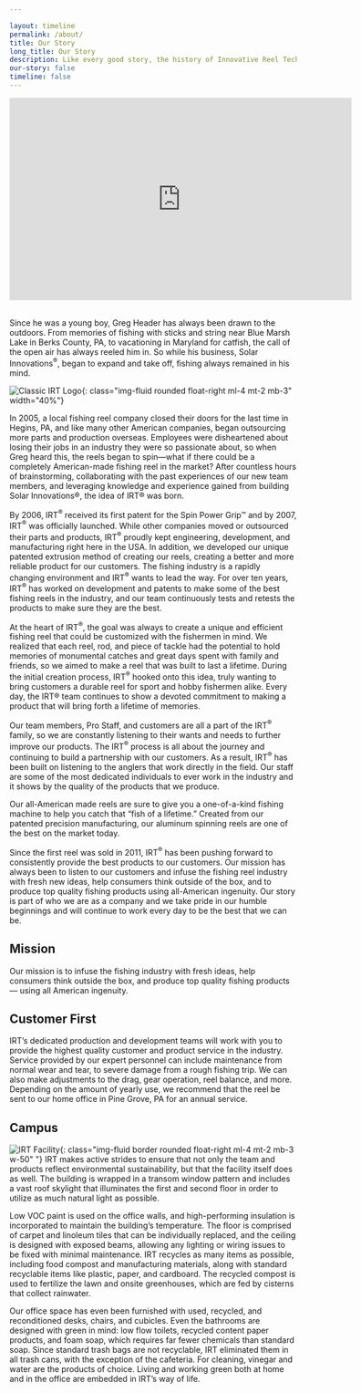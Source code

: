 ```yaml
---

layout: timeline
permalink: /about/
title: Our Story
long_title: Our Story
description: Like every good story, the history of Innovative Reel Technologies<sup>®</sup> started with an American dream and a deep passion for success.
our-story: false
timeline: false
---
```


<center><iframe width="600" height="355" src="https://www.youtube.com/embed/HTSYjnJUEC4?rel=0&amp;showinfo=0" frameborder="0" allow="autoplay; encrypted-media" allowfullscreen></iframe></center>

<br>

Since he was a young boy, Greg Header has always been drawn to the outdoors. From memories of fishing with sticks and string near Blue Marsh Lake in Berks County, PA, to vacationing in Maryland for catfish, the call of the open air has always reeled him in. So while his business, Solar Innovations<sup>®</sup>, began to expand and take off, fishing always remained in his mind.

![Classic IRT Logo](/assets/logos/LOGO-PNG-File.png){: class="img-fluid rounded float-right ml-4 mt-2 mb-3" width="40%"}

In 2005, a local fishing reel company closed their doors for the last time in Hegins, PA, and like many other American companies, began outsourcing more parts and production overseas. Employees were disheartened about losing their jobs in an industry they were so passionate about, so when Greg heard this, the reels began to spin—what if there could be a completely American-made fishing reel in the market? After countless hours of brainstorming, collaborating with the past experiences of our new team members, and leveraging knowledge and experience gained from building Solar Innovations®, the idea of IRT® was born.

By 2006, IRT<sup>®</sup> received its first patent for the Spin Power Grip™ and by 2007, IRT<sup>®</sup> was officially launched. While other companies moved or outsourced their parts and products, IRT<sup>®</sup> proudly kept engineering, development, and manufacturing right here in the USA. In addition, we developed our unique patented extrusion method of creating our reels, creating a better and more reliable product for our customers. The fishing industry is a rapidly changing environment and IRT<sup>®</sup> wants to lead the way. For over ten years, IRT<sup>®</sup> has worked on development and patents to make some of the best fishing reels in the industry, and our team continuously tests and retests the products to make sure they are the best.

At the heart of IRT<sup>®</sup>, the goal was always to create a unique and efficient fishing reel that could be customized with the fishermen in mind. We realized that each reel, rod, and piece of tackle had the potential to hold memories of monumental catches and great days spent with family and friends, so we aimed to make a reel that was built to last a lifetime. During the initial creation process, IRT<sup>®</sup> hooked onto this idea, truly wanting to bring customers a durable reel for sport and hobby fishermen alike. Every day, the IRT® team continues to show a devoted commitment to making a product that will bring forth a lifetime of memories.

Our team members, Pro Staff, and customers are all a part of the IRT<sup>®</sup> family, so we are constantly listening to their wants and needs to further improve our products. The IRT<sup>®</sup> process is all about the journey and continuing to build a partnership with our customers. As a result, IRT<sup>®</sup> has been built on listening to the anglers that work directly in the field. Our staff are some of the most dedicated individuals to ever work in the industry and it shows by the quality of the products that we produce.

Our all-American made reels are sure to give you a one-of-a-kind fishing machine to help you catch that “fish of a lifetime.” Created from our patented precision manufacturing, our aluminum spinning reels are one of the best on the market today.

Since the first reel was sold in 2011, IRT<sup>®</sup> has been pushing forward to consistently provide the best products to our customers. Our mission has always been to listen to our customers and infuse the fishing reel industry with fresh new ideas, help consumers think outside of the box, and to produce top quality fishing products using all-American ingenuity. Our story is part of who we are as a company and we take pride in our humble beginnings and will continue to work every day to be the best that we can be.

## Mission
Our mission is to infuse the fishing industry with fresh ideas, help consumers think outside the box, and produce top quality fishing products — using all American ingenuity.

## Customer First 

IRT’s dedicated production and development teams will work with you to provide the highest quality customer and product service in the industry. Service provided by our expert personnel can include maintenance from normal wear and tear, to severe damage from a rough fishing trip. We can also make adjustments to the drag, gear operation, reel balance, and more. Depending on the amount of yearly use, we recommend that the reel be sent to our home office in Pine Grove, PA for an annual service.

## Campus

![IRT Facility](/assets/images/facility.jpg){: class="img-fluid border rounded float-right ml-4 mt-2 mb-3 w-50" "}
IRT makes active strides to ensure that not only the team and products reflect environmental sustainability, but that the facility itself does as well. The building is wrapped in a transom window pattern and includes a vast roof skylight that illuminates the first and second floor in order to utilize as much natural light as possible. 

Low VOC paint is used on the office walls, and high-performing insulation is incorporated to maintain the building’s temperature. The floor is comprised of carpet and linoleum tiles that can be individually replaced, and the ceiling is designed with exposed beams, allowing any lighting or wiring issues to be fixed with minimal maintenance. IRT recycles as many items as possible, including food compost and manufacturing materials, along with standard recyclable items like plastic, paper, and cardboard. The recycled compost is used to fertilize the lawn and onsite greenhouses, which are fed by cisterns that collect rainwater. 

Our office space has even been furnished with used, recycled, and reconditioned desks, chairs, and cubicles. Even the bathrooms are designed with green in mind: low flow toilets, recycled content paper products, and foam soap, which requires far fewer chemicals than standard soap. Since standard trash bags are not recyclable, IRT eliminated them in all trash cans, with the exception of the cafeteria. For cleaning, vinegar and water are the products of choice. Living and working green both at home and in the office are embedded in IRT’s way of life.


